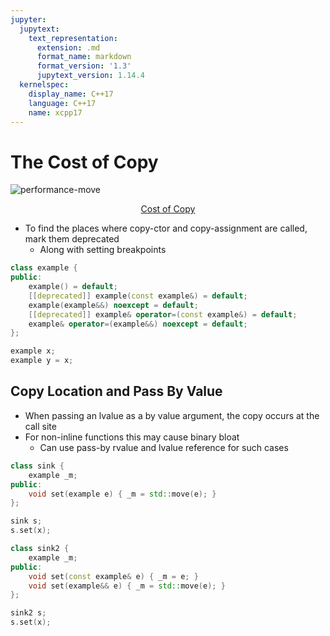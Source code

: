```yaml
---
jupyter:
  jupytext:
    text_representation:
      extension: .md
      format_name: markdown
      format_version: '1.3'
      jupytext_version: 1.14.4
  kernelspec:
    display_name: C++17
    language: C++17
    name: xcpp17
---
```


<!-- #region slideshow={"slide_type": "slide"} -->
# The Cost of Copy

![performance-move](img/performance-move.png)

<div style="text-align:center">
    <a style="text-align:center" href="http://quick-bench.com/0wIVJCnNL8z7oRGL7SpR24d2ytQ">Cost of Copy</a>
</div>

<!-- #endregion -->

<!-- #region slideshow={"slide_type": "slide"} -->
- To find the places where copy-ctor and copy-assignment are called, mark them deprecated
    - Along with setting breakpoints
<!-- #endregion -->

```c++ slideshow={"slide_type": "fragment"}
class example {
public:
    example() = default;
    [[deprecated]] example(const example&) = default;
    example(example&&) noexcept = default;
    [[deprecated]] example& operator=(const example&) = default;
    example& operator=(example&&) noexcept = default;
};
```

```c++ slideshow={"slide_type": "slide"}
example x;
example y = x;
```

<!-- #region slideshow={"slide_type": "slide"} -->
## Copy Location and Pass By Value

- When passing an lvalue as a by value argument, the copy occurs at the call site
- For non-inline functions this may cause binary bloat
    - Can use pass-by rvalue and lvalue reference for such cases
<!-- #endregion -->

```c++ slideshow={"slide_type": "fragment"}
class sink {
    example _m;
public:
    void set(example e) { _m = std::move(e); }
};
```

```c++ slideshow={"slide_type": "slide"}
sink s;
s.set(x);
```

```c++ slideshow={"slide_type": "slide"}
class sink2 {
    example _m;
public:
    void set(const example& e) { _m = e; }
    void set(example&& e) { _m = std::move(e); }
};
```

```c++ slideshow={"slide_type": "fragment"}
sink2 s;
s.set(x);
```
